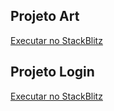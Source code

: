 ## Projeto Art
[Executar no StackBlitz](https://stackblitz.com/edit/project-art?file=package.json)

## Projeto Login
[Executar no StackBlitz](https://stackblitz.com/edit/project-login?file=package.json)
